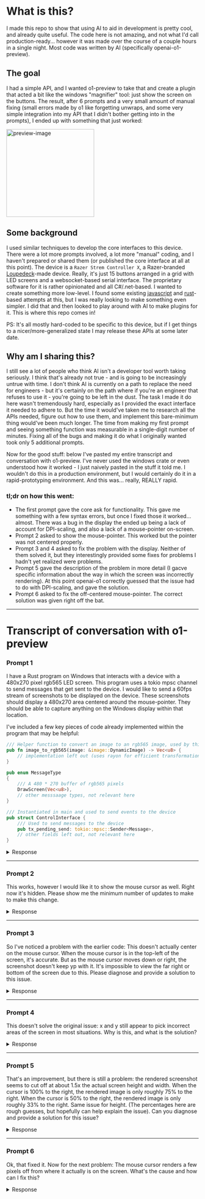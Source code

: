 # What is this?

I made this repo to show that using AI to aid in development is pretty cool, and already quite useful. The code here is not amazing, and not what I'd call production-ready... however it was made over the course of a couple hours in a single night. Most code was written by AI (specifically openai-o1-preview). 

## The goal

I had a simple API, and I wanted o1-preview to take that and create a plugin that acted a bit like the windows "magnifier" tool: just show the screen on the buttons. The result, after 6 prompts and a very small amount of manual fixing (small errors made by o1 like forgetting unwraps, and some very simple integration into my API that I didn't bother getting into in the prompts), I ended up with something that just worked:

<img src="example.gif" alt="preview-image" width="230"/>

## Some background

I used similar techniques to develop the core interfaces to this device. There were a lot more prompts involved, a lot more "manual" coding, and I haven't prepared or shared them (or published the core interface at all at this point). The device is a `Razer Strem Controller X`, a Razer-branded [Loupedeck](https://loupedeck.com/)-made device. Really, it's just 15 buttons arranged in a grid with LED screens and a websocket-based serial interface. The proprietary software for it is rather opinionated and all C#/.net-based. I wanted to create something more low-level. I found some existing [javascript](https://github.com/foxxyz/loupedeck) and [rust](https://github.com/adierkens/loupedeck-rs)-based attempts at this, but I was really looking to make something even simpler. I did that and then looked to play around with AI to make plugins for it. This is where this repo comes in!

PS: It's all mostly hard-coded to be specific to this device, but if I get things to a nicer/more-generalized state I may release these APIs at some later date.

## Why am I sharing this?

I still see a lot of people who think AI isn't a developer tool worth taking seriously. I think that's already not true - and is going to be increasingly untrue with time. I don't think AI is currently on a path to replace the need for engineers - but it's certainly on the path where if you're an engineer that refuses to use it - you're going to be left in the dust. The task I made it do here wasn't tremendously hard, especially as I provided the exact interface it needed to adhere to. But the time it would've taken me to research all the APIs needed, figure out how to use them, and implement this bare-minimum thing would've been much longer. The time from making my first prompt and seeing something function was measurable in a single-digit number of minutes. Fixing all of the bugs and making it do what I originally wanted took only 5 additional prompts. 

Now for the good stuff: below I've pasted my entire transcript and conversation with o1-preview. I've never used the windows crate or even understood how it worked - I just naively pasted in the stuff it told me. I wouldn't do this in a production environment, but I would certainly do it in a rapid-prototyping environment. And this was... really, REALLY rapid.

### tl;dr on how this went:

- The first prompt gave the core ask for functionality. This gave me something with a few syntax errors, but once I fixed those it worked... almost. There was a bug in the display the ended up being a lack of account for DPI-scaling, and also a lack of a mouse-pointer on-screen.
- Prompt 2 asked to show the mouse-pointer. This worked but the pointer was not centered properly.
- Prompt 3 and 4 asked to fix the problem with the display. Neither of them solved it, but they interestingly provided some fixes for problems I hadn't yet realized were problems.
- Prompt 5 gave the description of the problem in more detail (I gacve specific information about the way in which the screen was incorrectly rendering). At this point openai-o1 correctly guessed that the issue had to do with DPI-scaling, and gave the solution.
- Prompt 6 asked to fix the off-centered mouse-pointer. The correct solution was given right off the bat.

---
# Transcript of conversation with o1-preview

### Prompt 1

I have a Rust program on Windows that interacts with a device with a 480x270 pixel rgb565 LED screen. This program uses a tokio mpsc channel to send messages that get sent to the device. I would like to send a 60fps stream of screenshots to be displayed on the device. These screenshots should display a 480x270 area centered around the mouse-pointer. They should be able to capture anything on the Windows display within that location.

I've included a few key pieces of code already implemented within the program that may be helpful:

```rust
/// Helper function to convert an image to an rgb565 image, used by this device
pub fn image_to_rgb565(image: &image::DynamicImage) -> Vec<u8> {
    // implementation left out (uses rayon for efficient transformation)
}

pub enum MessageType
{
    /// A 480 * 270 buffer of rgb565 pixels
    DrawScreen(Vec<u8>),
    // other messsaage types, not relevant here
}

/// Instantiated in main and used to send events to the device
pub struct ControlInterface {
    /// Used to send messages to the device
    pub tx_pending_send: tokio::mpsc::Sender<Message>,
    // other fields left out, not relevant here
}
```

<details>
<summary>Response</summary>

To achieve capturing a 480x270 area centered around the mouse pointer at 60fps and sending it to your device, you can use the Windows GDI API to capture the screen area efficiently. Below is the code that accomplishes this task.

First, add the necessary dependencies to your Cargo.toml:

```
[dependencies]
image = "0.24"
tokio = { version = "1", features = ["full"] }
windows = { version = "0.48", features = ["Win32_Foundation", "Win32_Graphics_Gdi", "Win32_UI_WindowsAndMessaging"] }
```

Now, implement the required functions and the main streaming function:

```rust
use std::time::{Duration, Instant};
use tokio::task;
use windows::Win32::Foundation::{HWND, POINT};
use windows::Win32::Graphics::Gdi::{
    BitBlt, CreateCompatibleBitmap, CreateCompatibleDC, DeleteDC, DeleteObject,
    GetDIBits, SelectObject, BI_RGB, BITMAPINFO, BITMAPINFOHEADER, CAPTUREBLT, DIB_RGB_COLORS,
    HBITMAP, HDC, SRCCOPY,
};
use windows::Win32::UI::WindowsAndMessaging::{GetCursorPos, ReleaseDC};
use image::{DynamicImage, ImageBuffer, Rgba};

// Function to get the cursor position
fn get_cursor_pos() -> Result<(i32, i32), Box<dyn std::error::Error>> {
    unsafe {
        let mut point = POINT { x: 0, y: 0 };
        if GetCursorPos(&mut point).as_bool() {
            Ok((point.x, point.y))
        } else {
            Err(std::io::Error::last_os_error().into())
        }
    }
}

// Function to capture a screen area and return it as a DynamicImage
fn capture_screen_area(x: i32, y: i32, width: i32, height: i32) -> Result<DynamicImage, Box<dyn std::error::Error>> {
    unsafe {
        // Get the device context of the screen
        let hdc_screen: HDC = windows::Win32::Graphics::Gdi::GetDC(HWND(0));
        if hdc_screen.0 == 0 {
            return Err("Failed to get screen DC".into());
        }

        // Create a compatible DC which is used in a BitBlt from the window DC
        let hdc_mem_dc: HDC = CreateCompatibleDC(hdc_screen);
        if hdc_mem_dc.0 == 0 {
            ReleaseDC(HWND(0), hdc_screen);
            return Err("Failed to create compatible DC".into());
        }

        // Create a compatible bitmap from the Window DC
        let hbm_screen: HBITMAP = CreateCompatibleBitmap(hdc_screen, width, height);
        if hbm_screen.0 == 0 {
            DeleteDC(hdc_mem_dc);
            ReleaseDC(HWND(0), hdc_screen);
            return Err("Failed to create compatible bitmap".into());
        }

        // Select the compatible bitmap into the compatible memory DC
        let old_bmp = SelectObject(hdc_mem_dc, hbm_screen);
        if old_bmp.0 == 0 {
            DeleteObject(hbm_screen);
            DeleteDC(hdc_mem_dc);
            ReleaseDC(HWND(0), hdc_screen);
            return Err("Failed to select object into DC".into());
        }

        // Bit block transfer into our compatible memory DC
        if !BitBlt(hdc_mem_dc, 0, 0, width, height, hdc_screen, x, y, SRCCOPY | CAPTUREBLT).as_bool() {
            SelectObject(hdc_mem_dc, old_bmp);
            DeleteObject(hbm_screen);
            DeleteDC(hdc_mem_dc);
            ReleaseDC(HWND(0), hdc_screen);
            return Err("BitBlt failed".into());
        }

        // Prepare bitmap info header
        let mut bmi = BITMAPINFO {
            bmiHeader: BITMAPINFOHEADER {
                biSize: std::mem::size_of::<BITMAPINFOHEADER>() as u32,
                biWidth: width,
                biHeight: -height, // Negative height to indicate a top-down DIB
                biPlanes: 1,
                biBitCount: 32, // 32 bits per pixel
                biCompression: BI_RGB as u32,
                ..Default::default()
            },
            ..Default::default()
        };

        // Calculate the image size and create a buffer
        let image_size = (width * height * 4) as usize; // 4 bytes per pixel (RGBA)
        let mut buffer = vec![0u8; image_size];

        // Use GetDIBits to copy the image data into the buffer
        if GetDIBits(
            hdc_mem_dc,
            hbm_screen,
            0,
            height as u32,
            buffer.as_mut_ptr() as *mut _,
            &mut bmi,
            DIB_RGB_COLORS,
        ) == 0 {
            SelectObject(hdc_mem_dc, old_bmp);
            DeleteObject(hbm_screen);
            DeleteDC(hdc_mem_dc);
            ReleaseDC(HWND(0), hdc_screen);
            return Err("GetDIBits failed".into());
        }

        // Convert the buffer into an ImageBuffer
        // The image data is in BGRA format, so we need to convert it to RGBA
        let mut image_buffer = ImageBuffer::<Rgba<u8>, _>::from_raw(width as u32, height as u32, buffer)
            .ok_or("Failed to create ImageBuffer")?;
        for pixel in image_buffer.pixels_mut() {
            let Rgba([b, g, r, a]) = *pixel;
            *pixel = Rgba([r, g, b, a]);
        }

        // Convert ImageBuffer to DynamicImage
        let image = DynamicImage::ImageRgba8(image_buffer);

        // Clean up
        SelectObject(hdc_mem_dc, old_bmp);
        DeleteObject(hbm_screen);
        DeleteDC(hdc_mem_dc);
        ReleaseDC(HWND(0), hdc_screen);

        Ok(image)
    }
}

// The main streaming function
async fn stream_screenshots(control_interface: ControlInterface) -> Result<(), Box<dyn std::error::Error>> {
    let frame_duration = Duration::from_secs_f64(1.0 / 60.0);

    loop {
        let start_time = Instant::now();

        // Spawn blocking task to capture and process the image
        let result = task::spawn_blocking(|| {
            // Get cursor position
            let (mouse_x, mouse_y) = get_cursor_pos()?;

            // Compute the rectangle to capture
            let x = mouse_x - (480 / 2);
            let y = mouse_y - (270 / 2);

            // Adjust x and y to ensure they are within screen bounds
            let x = x.max(0);
            let y = y.max(0);

            // Capture screen area
            let image = capture_screen_area(x, y, 480, 270)?;

            // Optionally resize or process the image here if needed

            // Convert image to rgb565
            let rgb565_data = image_to_rgb565(&image);

            Ok::<_, Box<dyn std::error::Error>>(rgb565_data)
        })
        .await?;

        match result {
            Ok(rgb565_data) => {
                // After getting the data, send it over the channel
                let message = MessageType::DrawScreen(rgb565_data);
                control_interface.tx_pending_send.send(message).await?;
            }
            Err(e) => {
                eprintln!("Error capturing screen: {}", e);
            }
        }

        // Sleep until the next frame
        let elapsed = start_time.elapsed();
        if elapsed < frame_duration {
            tokio::time::sleep(frame_duration - elapsed).await;
        } else {
            // We're behind schedule, no delay
        }
    }
}
```

## Explanation:

    - get_cursor_pos: Uses the Windows API to get the current mouse cursor position.
    - capture_screen_area: Captures the specified screen area using Windows GDI functions and converts the image data into an image::DynamicImage.
        It handles the image format conversion from BGRA (Windows default) to RGBA.
    - stream_screenshots: An asynchronous function that runs in a loop to capture the screen at 60fps.
        It uses tokio::task::spawn_blocking to offload the blocking screen capture and processing to a separate thread.
        Captured image data is sent to the device via the tokio::mpsc::Sender.
        Frame timing is managed to maintain approximately 60fps.

## Note:

    Error Handling: Errors are propagated using the Result type, and any errors during capture or processing are printed to stderr.
    Performance Considerations: Capturing the screen and processing image data can be intensive. Using spawn_blocking ensures that the asynchronous runtime is not blocked.
    Image Conversion: The captured screen data is converted from BGRA to RGBA format to be compatible with the image crate and your image_to_rgb565 function.

## Usage:

To use the stream_screenshots function, call it from an asynchronous context, such as within `#[tokio::main]`:

```
#[tokio::main]
async fn main() -> Result<(), Box<dyn std::error::Error>> {
    // Setup your ControlInterface and other initialization here

    // Start streaming screenshots
    stream_screenshots(control_interface).await?;

    Ok(())
}
```

This implementation should efficiently capture the screen area around the mouse pointer at the desired frame rate and send it to your device using the provided channel.
</details>

---
### Prompt 2

This works, however I would like it to show the mouse cursor as well. Right now it's hidden. Please show me the minimum number of updates to make to make this change.

<details>
<summary>Response</summary>

To include the mouse cursor in your captured screenshots, you'll need to update the capture_screen_area function to draw the cursor onto the captured image. The Windows GDI BitBlt function doesn't capture the cursor by default. To achieve this, you can use the GetCursorInfo function to retrieve the cursor's information and then use the DrawIconEx function to draw the cursor onto your in-memory device context (hdc_mem_dc).

Below are the minimal changes required to your existing code to include the mouse cursor in your screenshots.

1. Add Necessary Imports:

At the top of your file, include the additional Windows API functions and constants:

```rust
use windows::Win32::UI::WindowsAndMessaging::{
    CURSORINFO, GetCursorInfo, CopyIcon, DestroyIcon, DrawIconEx, CURSOR_SHOWING, DI_NORMAL,
};
```

2. Update the capture_screen_area Function:

Within your capture_screen_area function, after the BitBlt call and before GetDIBits, add the following code to capture and draw the cursor onto your bitmap.

```rust
// After BitBlt, add the following code:

// Get cursor info
let mut cursor_info = CURSORINFO {
    cbSize: std::mem::size_of::<CURSORINFO>() as u32,
    ..Default::default()
};

unsafe {
    if GetCursorInfo(&mut cursor_info).as_bool() && (cursor_info.flags & CURSOR_SHOWING.0) != 0 {
        // The cursor position in screen coordinates
        let cursor_x = cursor_info.ptScreenPos.x;
        let cursor_y = cursor_info.ptScreenPos.y;

        // Calculate cursor position relative to captured bitmap
        let cursor_x_in_bitmap = cursor_x - x;
        let cursor_y_in_bitmap = cursor_y - y;

        // Check if the cursor is within the captured area with a margin for cursor size
        if cursor_x_in_bitmap >= -32
            && cursor_x_in_bitmap <= width
            && cursor_y_in_bitmap >= -32
            && cursor_y_in_bitmap <= height
        {
            // Copy the cursor icon
            let hicon = CopyIcon(cursor_info.hCursor);
            if hicon.0 != 0 {
                // Draw the cursor onto the memory DC
                DrawIconEx(
                    hdc_mem_dc,
                    cursor_x_in_bitmap,
                    cursor_y_in_bitmap,
                    hicon,
                    0,
                    0,
                    0,
                    None,
                    DI_NORMAL,
                );

                // Destroy the icon after use
                DestroyIcon(hicon);
            }
        }
    }
}
```

## Explanation:

    - GetCursorInfo: Retrieves the cursor's position, visibility, and handle.
    - CURSORINFO: A structure that holds the cursor information.
    - CURSOR_SHOWING: A flag indicating whether the cursor is visible.
    - CopyIcon: Creates a copy of the cursor icon handle to ensure thread safety.
    - DrawIconEx: Draws the cursor icon onto the device context (hdc_mem_dc).
    - DestroyIcon: Releases the icon handle created by CopyIcon.

3. Handle Safety and Resource Management:

Ensure that all unsafe operations are within an unsafe block, and resources like icons are properly released to prevent leaks.

Updated capture_screen_area Function:

Here's how your capture_screen_area function should look with the minimal changes:

```rust
fn capture_screen_area(
    x: i32,
    y: i32,
    width: i32,
    height: i32,
) -> Result<DynamicImage, Box<dyn std::error::Error>> {
    unsafe {
        // Get the device context of the screen
        let hdc_screen: HDC = windows::Win32::Graphics::Gdi::GetDC(HWND(0));
        if hdc_screen.0 == 0 {
            return Err("Failed to get screen DC".into());
        }

        // Create a compatible DC which is used in a BitBlt from the window DC
        let hdc_mem_dc: HDC = CreateCompatibleDC(hdc_screen);
        if hdc_mem_dc.0 == 0 {
            ReleaseDC(HWND(0), hdc_screen);
            return Err("Failed to create compatible DC".into());
        }

        // Create a compatible bitmap from the Window DC
        let hbm_screen: HBITMAP = CreateCompatibleBitmap(hdc_screen, width, height);
        if hbm_screen.0 == 0 {
            DeleteDC(hdc_mem_dc);
            ReleaseDC(HWND(0), hdc_screen);
            return Err("Failed to create compatible bitmap".into());
        }

        // Select the compatible bitmap into the compatible memory DC
        let old_bmp = SelectObject(hdc_mem_dc, hbm_screen);
        if old_bmp.0 == 0 {
            DeleteObject(hbm_screen);
            DeleteDC(hdc_mem_dc);
            ReleaseDC(HWND(0), hdc_screen);
            return Err("Failed to select object into DC".into());
        }

        // Bit block transfer into our compatible memory DC
        if !BitBlt(
            hdc_mem_dc,
            0,
            0,
            width,
            height,
            hdc_screen,
            x,
            y,
            SRCCOPY | CAPTUREBLT,
        )
        .as_bool()
        {
            SelectObject(hdc_mem_dc, old_bmp);
            DeleteObject(hbm_screen);
            DeleteDC(hdc_mem_dc);
            ReleaseDC(HWND(0), hdc_screen);
            return Err("BitBlt failed".into());
        }

        // Add this block to capture and draw the cursor
        // Get cursor info
        let mut cursor_info = CURSORINFO {
            cbSize: std::mem::size_of::<CURSORINFO>() as u32,
            ..Default::default()
        };

        if GetCursorInfo(&mut cursor_info).as_bool() && (cursor_info.flags & CURSOR_SHOWING.0) != 0
        {
            // The cursor position in screen coordinates
            let cursor_x = cursor_info.ptScreenPos.x;
            let cursor_y = cursor_info.ptScreenPos.y;

            // Calculate cursor position relative to captured bitmap
            let cursor_x_in_bitmap = cursor_x - x;
            let cursor_y_in_bitmap = cursor_y - y;

            // Check if the cursor is within the captured area with a margin for cursor size
            if cursor_x_in_bitmap >= -32
                && cursor_x_in_bitmap <= width
                && cursor_y_in_bitmap >= -32
                && cursor_y_in_bitmap <= height
            {
                // Copy the cursor icon
                let hicon = CopyIcon(cursor_info.hCursor);
                if hicon.0 != 0 {
                    // Draw the cursor onto the memory DC
                    DrawIconEx(
                        hdc_mem_dc,
                        cursor_x_in_bitmap,
                        cursor_y_in_bitmap,
                        hicon,
                        0,
                        0,
                        0,
                        None,
                        DI_NORMAL,
                    );

                    // Destroy the icon after use
                    DestroyIcon(hicon);
                }
            }
        }

        // Proceed with existing code to convert the bitmap to an image

        // Prepare bitmap info header
        let mut bmi = BITMAPINFO {
            bmiHeader: BITMAPINFOHEADER {
                biSize: std::mem::size_of::<BITMAPINFOHEADER>() as u32,
                biWidth: width,
                biHeight: -height, // Negative height to indicate a top-down DIB
                biPlanes: 1,
                biBitCount: 32, // 32 bits per pixel
                biCompression: BI_RGB as u32,
                ..Default::default()
            },
            ..Default::default()
        };

        // Calculate the image size and create a buffer
        let image_size = (width * height * 4) as usize; // 4 bytes per pixel (RGBA)
        let mut buffer = vec![0u8; image_size];

        // Use GetDIBits to copy the image data into the buffer
        if GetDIBits(
            hdc_mem_dc,
            hbm_screen,
            0,
            height as u32,
            buffer.as_mut_ptr() as *mut _,
            &mut bmi,
            DIB_RGB_COLORS,
        ) == 0
        {
            SelectObject(hdc_mem_dc, old_bmp);
            DeleteObject(hbm_screen);
            DeleteDC(hdc_mem_dc);
            ReleaseDC(HWND(0), hdc_screen);
            return Err("GetDIBits failed".into());
        }

        // Convert the buffer into an ImageBuffer
        // The image data is in BGRA format, so we need to convert it to RGBA
        let mut image_buffer =
            ImageBuffer::<Rgba<u8>, _>::from_raw(width as u32, height as u32, buffer)
                .ok_or("Failed to create ImageBuffer")?;
        for pixel in image_buffer.pixels_mut() {
            let Rgba([b, g, r, a]) = *pixel;
            *pixel = Rgba([r, g, b, a]);
        }

        // Convert ImageBuffer to DynamicImage
        let image = DynamicImage::ImageRgba8(image_buffer);

        // Clean up
        SelectObject(hdc_mem_dc, old_bmp);
        DeleteObject(hbm_screen);
        DeleteDC(hdc_mem_dc);
        ReleaseDC(HWND(0), hdc_screen);

        Ok(image)
    }
}
```

With these minimal changes, your screenshot captures will now include the mouse cursor.

## Note:

    - The cursor_x_in_bitmap and cursor_y_in_bitmap variables calculate the cursor's position relative to your captured area.
    - The additional checks ensure that the cursor is within the bounds of the captured image before attempting to draw it.
    - Using CopyIcon and DestroyIcon ensures that you handle the cursor icon correctly and prevent resource leaks.
    - The size of the cursor is typically around 32x32 pixels, so the margin in the checks accounts for this.

## Important Considerations:

    Ensure that all unsafe operations are properly contained within unsafe blocks.
    Be cautious with the types and handles when working with Windows API functions.
    The rest of your code, including the image processing and sending via the channel, remains unchanged.

By adding these minimal updates, your streaming screenshots will now display the mouse cursor, providing a complete view of the screen area as desired.

</details>

---
### Prompt 3
So I've noticed a problem with the earlier code: This doesn't actually center on the mouse cursor. When the mouse cursor is in the top-left of the screen, it's accurate. But as the mouse cursor moves down or right, the screenshot doesn't keep yp with it. It's impossible to view the far right or bottom of the screen due to this. Please diagnose and provide a solution to this issue.

<details>
<summary>Response</summary>

## Diagnosis:

The issue you're experiencing arises because the code doesn't adjust the capture area's position when the mouse cursor is near the right or bottom edges of the screen. Specifically, the code currently only ensures that x and y are not negative (not less than zero). It doesn't adjust for the scenario where x + width or y + height exceeds the screen's dimensions. As a result, when the mouse cursor moves towards the right or bottom edges, the capture area extends beyond the screen boundaries, and the screenshot doesn't remain centered on the cursor.

## Solution:

To fix this, we need to obtain the screen's width and height and adjust x and y accordingly to ensure that the capture area remains within the screen boundaries. We'll modify x and y to make sure:

    - x is between 0 and screen_width - width
    - y is between 0 and screen_height - height

This adjustment ensures that the capture area doesn't extend beyond the screen's edges and that the screenshot stays centered around the mouse cursor as much as possible, even when the cursor is near the edges.

### Minimal Code Updates:

    - Import the Necessary Function and Constants:

    - Add the following imports to access the screen dimensions using the GetSystemMetrics function:

```rust
use windows::Win32::UI::WindowsAndMessaging::{GetSystemMetrics, SM_CXSCREEN, SM_CYSCREEN};
```

Update the stream_screenshots Function:

Modify the computation of x and y to adjust for the screen dimensions. Here's the updated stream_screenshots function with the minimal changes:

```rust
use windows::Win32::UI::WindowsAndMessaging::{GetSystemMetrics, SM_CXSCREEN, SM_CYSCREEN};

async fn stream_screenshots(control_interface: ControlInterface) -> Result<(), Box<dyn std::error::Error>> {
    let frame_duration = Duration::from_secs_f64(1.0 / 60.0);

    loop {
        let start_time = Instant::now();

        // Spawn blocking task to capture and process the image
        let result = task::spawn_blocking(|| {
            // Get cursor position
            let (mouse_x, mouse_y) = get_cursor_pos()?;

            // Get screen dimensions
            let screen_width = unsafe { GetSystemMetrics(SM_CXSCREEN) };
            let screen_height = unsafe { GetSystemMetrics(SM_CYSCREEN) };

            // Compute the rectangle to capture
            let mut x = mouse_x - (480 / 2);
            let mut y = mouse_y - (270 / 2);

            // Adjust x and y to ensure they are within screen bounds
            x = x.max(0).min(screen_width - 480);
            y = y.max(0).min(screen_height - 270);

            // Capture screen area
            let image = capture_screen_area(x, y, 480, 270)?;

            // Convert image to rgb565
            let rgb565_data = image_to_rgb565(&image);

            Ok::<_, Box<dyn std::error::Error>>(rgb565_data)
        })
        .await?;

        match result {
            Ok(rgb565_data) => {
                // Send the data over the channel
                let message = MessageType::DrawScreen(rgb565_data);
                control_interface.tx_pending_send.send(message).await?;
            }
            Err(e) => {
                eprintln!("Error capturing screen: {}", e);
            }
        }

        // Sleep until the next frame
        let elapsed = start_time.elapsed();
        if elapsed < frame_duration {
            tokio::time::sleep(frame_duration - elapsed).await;
        } else {
            // We're behind schedule, no delay
        }
    }
}
```

## Explanation of Changes:

### Getting Screen Dimensions:

    We use GetSystemMetrics(SM_CXSCREEN) and GetSystemMetrics(SM_CYSCREEN) to obtain the screen's width and height.

```rust
let screen_width = unsafe { GetSystemMetrics(SM_CXSCREEN) };
let screen_height = unsafe { GetSystemMetrics(SM_CYSCREEN) };
```

Note: Since GetSystemMetrics is an unsafe function, we wrap the calls in an unsafe block.

### Adjusting x and y:

We adjust x and y to ensure that the capture rectangle stays within the screen's boundaries.

        - x = x.max(0).min(screen_width - 480);
        - y = y.max(0).min(screen_height - 270);

        This clamps x and y between 0 and the maximum permissible values (screen_width - 480 for x and screen_height - 270 for y) so that the rectangle does not exceed the screen dimensions.

#### Why This Works:

    By adjusting x and y based on the screen dimensions, we ensure that:
        When the mouse cursor moves towards the right edge, and x + 480 would exceed screen_width, we reduce x to screen_width - 480. This keeps the right edge of the capture area within the screen.
        Similarly, when moving towards the bottom edge, we adjust y to keep the bottom edge of the capture area within the screen.

    This adjustment allows the captured area to remain centered around the mouse cursor as much as possible without going beyond the screen limits.

## Example Scenario:

- Screen Resolution: 1920x1080

- Capture Area Size: 480x270

Mouse Positions and Adjustments:
|Mouse Position (x, y)|Initial x (mouse_x - 240)|Adjusted x (x.max(0).min(1440))|Initial y (mouse_y - 135)|Adjusted y (y.max(0).min(810))|
|-|-|-|-|-|
|(100, 100) |-140 |0 |-35 |0|
|(1900, 100) |1660 |1440 |-35 |0|
|(100, 1000) |-140 |0 |865 |810|
|(1900, 1000) |1660|1440 |865|810|

In all cases, the adjusted x and y ensure that the capture area stays within the screen boundaries.

## Additional Notes:

    Multi-Monitor Setups:

    If you're working with multiple monitors, you may need to handle virtual screen coordinates or get the monitor dimensions where the cursor is currently located. The GetSystemMetrics function with SM_CXSCREEN and SM_CYSCREEN retrieves the primary monitor's dimensions. For multi-monitor support, consider using EnumDisplayMonitors or related functions to get accurate dimensions.

    Error Handling:

    Ensure you handle cases where GetSystemMetrics might fail, although it's unlikely. Always consider adding checks or handling edge cases for robustness.

## Conclusion:

By making these minimal changes, your screenshot captures will now remain centered on the mouse cursor, even when it moves towards the right or bottom edges of the screen. This adjustment ensures that the entire capture area stays within the screen boundaries, providing the expected behavior.

</details>

---
### Prompt 4
This doesn't solve the original issue: x and y still appear to pick incorrect areas of the screen in most situations. Why is this, and what is the solution?

<details>
<summary>Response</summary>

## Diagnosis:

The issue persists because the original code doesn't correctly handle cases where the mouse cursor moves near or beyond the edges of the primary monitor, especially in multi-monitor setups. Specifically:

    Virtual Screen Coordinates: The cursor position obtained from GetCursorPos is in virtual screen coordinates that can be negative or extend beyond the dimensions of the primary monitor when multiple monitors are involved.

    Screen Dimensions: Using GetSystemMetrics(SM_CXSCREEN) and SM_CYSCREEN only retrieves the dimensions of the primary monitor, not the entire virtual screen that spans all monitors.

    Capture Area Calculations: The code doesn't correctly adjust the capture area (x, y, width, height) when the desired capture area extends beyond the edges of the virtual screen. This leads to incorrect capturing when the cursor is near the edges.

## Solution:

To fix this issue, we need to:

    Use Virtual Screen Metrics: Replace SM_CXSCREEN and SM_CYSCREEN with SM_CXVIRTUALSCREEN and SM_CYVIRTUALSCREEN to get the dimensions of the virtual screen that encompasses all monitors.

    Adjust for Virtual Screen Origin: Incorporate SM_XVIRTUALSCREEN and SM_YVIRTUALSCREEN to get the top-left coordinates of the virtual screen, which may not be (0, 0) in multi-monitor setups.

    Correctly Calculate the Capture Area: When the desired capture area extends beyond the virtual screen boundaries, adjust the capture parameters to ensure we only capture the valid portions within the virtual screen.

    Update the capture_screen_area Function: Modify this function to accept destination offsets and adjust the capture accordingly.

## Minimal Code Updates:

Below are the minimal changes required to fix the issue.

1. Update Imports:

Add the virtual screen constants to your imports:

```rust
use windows::Win32::UI::WindowsAndMessaging::{
    GetSystemMetrics, SM_CXVIRTUALSCREEN, SM_CYVIRTUALSCREEN, SM_XVIRTUALSCREEN, SM_YVIRTUALSCREEN,
};
```

2. Update the stream_screenshots Function:

Modify the code in your stream_screenshots function to use virtual screen metrics and adjust the capture area calculations:

```rust
async fn stream_screenshots(control_interface: ControlInterface) -> Result<(), Box<dyn std::error::Error>> {
    let frame_duration = Duration::from_secs_f64(1.0 / 60.0);

    loop {
        let start_time = Instant::now();

        // Spawn blocking task to capture and process the image
        let result = task::spawn_blocking(|| {
            // Get cursor position
            let (mouse_x, mouse_y) = get_cursor_pos()?;

            // Get virtual screen dimensions
            let virtual_left = unsafe { GetSystemMetrics(SM_XVIRTUALSCREEN) };
            let virtual_top = unsafe { GetSystemMetrics(SM_YVIRTUALSCREEN) };
            let virtual_width = unsafe { GetSystemMetrics(SM_CXVIRTUALSCREEN) };
            let virtual_height = unsafe { GetSystemMetrics(SM_CYVIRTUALSCREEN) };

            // Desired capture dimensions
            let capture_width = 480;
            let capture_height = 270;

            // Compute the desired capture rectangle centered around the mouse
            let desired_x = mouse_x - (capture_width / 2);
            let desired_y = mouse_y - (capture_height / 2);

            // Compute the intersection of the desired capture rectangle with the virtual screen
            let capture_left = desired_x.max(virtual_left);
            let capture_top = desired_y.max(virtual_top);
            let capture_right = (desired_x + capture_width).min(virtual_left + virtual_width);
            let capture_bottom = (desired_y + capture_height).min(virtual_top + virtual_height);

            // Adjust width and height based on the intersection
            let adjusted_width = (capture_right - capture_left).max(0);
            let adjusted_height = (capture_bottom - capture_top).max(0);

            // If adjusted dimensions are zero or negative, there's nothing to capture
            if adjusted_width <= 0 || adjusted_height <= 0 {
                return Err("No valid screen area to capture".into());
            }

            // Calculate the destination offsets if the capture area is smaller than desired dimensions
            let dest_x = (capture_left - desired_x) as i32;
            let dest_y = (capture_top - desired_y) as i32;

            // Capture screen area
            let image = capture_screen_area(
                capture_left,
                capture_top,
                adjusted_width as i32,
                adjusted_height as i32,
                dest_x,
                dest_y,
                capture_width as i32,
                capture_height as i32,
            )?;

            // Convert image to rgb565
            let rgb565_data = image_to_rgb565(&image);

            Ok::<_, Box<dyn std::error::Error>>(rgb565_data)
        })
        .await?;

        match result {
            Ok(rgb565_data) => {
                // Send the data over the channel
                let message = MessageType::DrawScreen(rgb565_data);
                control_interface.tx_pending_send.send(message).await?;
            }
            Err(e) => {
                eprintln!("Error capturing screen: {}", e);
            }
        }

        // Sleep until the next frame
        let elapsed = start_time.elapsed();
        if elapsed < frame_duration {
            tokio::time::sleep(frame_duration - elapsed).await;
        } else {
            // We're behind schedule, no delay
        }
    }
}
```

## Explanation:

    Virtual Screen Coordinates: We retrieve the virtual screen's left and top coordinates (virtual_left, virtual_top), which may be negative.

    Desired Capture Rectangle: We calculate desired_x and desired_y to center the capture area around the mouse cursor.

    Intersection with Virtual Screen: We find the intersection of the desired capture rectangle with the virtual screen to ensure we only capture valid screen areas.

    Adjusted Width and Height: By calculating adjusted_width and adjusted_height, we handle cases where part of the desired capture area is off-screen.

    Destination Offsets: dest_x and dest_y determine where the captured image should be placed within the final image buffer. This ensures the captured content is correctly aligned even when it's smaller than the desired dimensions.

3. Update the capture_screen_area Function:

Modify the capture_screen_area function to accept dest_x, dest_y, dest_width, and dest_height parameters. Adjust the function to handle these parameters:

```rust
fn capture_screen_area(
    x: i32,
    y: i32,
    width: i32,
    height: i32,
    dest_x: i32,
    dest_y: i32,
    dest_width: i32,
    dest_height: i32,
) -> Result<DynamicImage, Box<dyn std::error::Error>> {
    unsafe {
        // Get the device context of the screen
        let hdc_screen: HDC = windows::Win32::Graphics::Gdi::GetDC(HWND(0));
        if hdc_screen.0 == 0 {
            return Err("Failed to get screen DC".into());
        }

        // Create a compatible DC for screen
        let hdc_mem_dc: HDC = CreateCompatibleDC(hdc_screen);
        if hdc_mem_dc.0 == 0 {
            ReleaseDC(HWND(0), hdc_screen);
            return Err("Failed to create compatible DC".into());
        }

        // Create a bitmap with desired dimensions
        let hbm_screen: HBITMAP = CreateCompatibleBitmap(hdc_screen, dest_width, dest_height);
        if hbm_screen.0 == 0 {
            DeleteDC(hdc_mem_dc);
            ReleaseDC(HWND(0), hdc_screen);
            return Err("Failed to create compatible bitmap".into());
        }

        // Select the bitmap into the DC
        let old_bmp = SelectObject(hdc_mem_dc, hbm_screen);
        if old_bmp.0 == 0 {
            DeleteObject(hbm_screen);
            DeleteDC(hdc_mem_dc);
            ReleaseDC(HWND(0), hdc_screen);
            return Err("Failed to select object into DC".into());
        }

        // Optional: Fill the bitmap with black color
        windows::Win32::Graphics::Gdi::PatBlt(
            hdc_mem_dc,
            0,
            0,
            dest_width,
            dest_height,
            windows::Win32::Graphics::Gdi::BLACKNESS,
        );

        // Bit block transfer the adjusted capture area into the memory DC at the correct offset
        if !BitBlt(
            hdc_mem_dc,
            dest_x,
            dest_y,
            width,
            height,
            hdc_screen,
            x,
            y,
            SRCCOPY | CAPTUREBLT,
        )
        .as_bool()
        {
            SelectObject(hdc_mem_dc, old_bmp);
            DeleteObject(hbm_screen);
            DeleteDC(hdc_mem_dc);
            ReleaseDC(HWND(0), hdc_screen);
            return Err("BitBlt failed".into());
        }

        // Get cursor info
        let mut cursor_info = CURSORINFO {
            cbSize: std::mem::size_of::<CURSORINFO>() as u32,
            ..Default::default()
        };

        if GetCursorInfo(&mut cursor_info).as_bool() && (cursor_info.flags & CURSOR_SHOWING.0) != 0
        {
            // The cursor position in screen coordinates
            let cursor_x = cursor_info.ptScreenPos.x;
            let cursor_y = cursor_info.ptScreenPos.y;

            // Calculate cursor position relative to the bitmap
            let cursor_x_in_bitmap = cursor_x - x + dest_x;
            let cursor_y_in_bitmap = cursor_y - y + dest_y;

            // Check if the cursor is within the bitmap
            if cursor_x_in_bitmap >= 0
                && cursor_x_in_bitmap <= dest_width
                && cursor_y_in_bitmap >= 0
                && cursor_y_in_bitmap <= dest_height
            {
                // Copy the cursor icon
                let hicon = CopyIcon(cursor_info.hCursor);
                if hicon.0 != 0 {
                    // Draw the cursor onto the memory DC
                    DrawIconEx(
                        hdc_mem_dc,
                        cursor_x_in_bitmap,
                        cursor_y_in_bitmap,
                        hicon,
                        0,
                        0,
                        0,
                        None,
                        DI_NORMAL,
                    );

                    // Destroy the icon after use
                    DestroyIcon(hicon);
                }
            }
        }

        // Prepare bitmap info header
        let mut bmi = BITMAPINFO {
            bmiHeader: BITMAPINFOHEADER {
                biSize: std::mem::size_of::<BITMAPINFOHEADER>() as u32,
                biWidth: dest_width,
                biHeight: -dest_height, // Negative height for top-down DIB
                biPlanes: 1,
                biBitCount: 32,
                biCompression: BI_RGB as u32,
                ..Default::default()
            },
            ..Default::default()
        };

        // Calculate the image size and create a buffer
        let image_size = (dest_width * dest_height * 4) as usize; // 4 bytes per pixel (RGBA)
        let mut buffer = vec![0u8; image_size];

        // Use GetDIBits to copy the image data into the buffer
        if GetDIBits(
            hdc_mem_dc,
            hbm_screen,
            0,
            dest_height as u32,
            buffer.as_mut_ptr() as *mut _,
            &mut bmi,
            DIB_RGB_COLORS,
        ) == 0
        {
            SelectObject(hdc_mem_dc, old_bmp);
            DeleteObject(hbm_screen);
            DeleteDC(hdc_mem_dc);
            ReleaseDC(HWND(0), hdc_screen);
            return Err("GetDIBits failed".into());
        }

        // Convert the buffer into an ImageBuffer
        // The image data is in BGRA format, so we need to convert it to RGBA
        let mut image_buffer =
            ImageBuffer::<Rgba<u8>, _>::from_raw(dest_width as u32, dest_height as u32, buffer)
                .ok_or("Failed to create ImageBuffer")?;
        for pixel in image_buffer.pixels_mut() {
            let Rgba([b, g, r, a]) = *pixel;
            *pixel = Rgba([r, g, b, a]);
        }

        // Convert ImageBuffer to DynamicImage
        let image = DynamicImage::ImageRgba8(image_buffer);

        // Clean up
        SelectObject(hdc_mem_dc, old_bmp);
        DeleteObject(hbm_screen);
        DeleteDC(hdc_mem_dc);
        ReleaseDC(HWND(0), hdc_screen);

        Ok(image)
    }
}
```

## Explanation:

    Destination Dimensions: The bitmap is created using dest_width and dest_height to ensure it always matches the expected output size (480x270).

    Destination Offsets in BitBlt: The dest_x and dest_y parameters in BitBlt place the captured image at the correct position within the destination bitmap.

    Cursor Position Adjustment: The cursor's position within the bitmap is adjusted using dest_x and dest_y to account for any offsets.

    Handling Negative Coordinates: By adjusting x, y, width, and height based on the intersection with the virtual screen, we ensure BitBlt doesn't attempt to read pixels outside the screen boundaries.

4. Update the Cursor Drawing Logic:

Ensure the cursor drawing code accounts for the destination offsets:

```rust
// Adjusted cursor position relative to the bitmap
let cursor_x_in_bitmap = cursor_x - x + dest_x;
let cursor_y_in_bitmap = cursor_y - y + dest_y;
```

## Notes:

    Multi-Monitor Support: By using virtual screen metrics and handling negative coordinates, the code now correctly supports multiple monitors and ensures the capture area follows the cursor across all monitors.

    Edge Cases: The adjusted capture area calculations handle situations where the cursor is near the edges of the virtual screen, ensuring the capture area doesn't extend beyond available screen space.

    Performance Considerations: The minimal changes focus on correcting the capture logic without significantly altering the structure or performance characteristics of the code.

## Summary:

    Issue: The original code didn't handle virtual screen coordinates and multiple monitors, causing incorrect capture areas when the cursor moved towards the edges of the screen.

    Solution: Adjust the capture calculations to use virtual screen metrics and handle negative coordinates, ensuring the capture area always aligns correctly with the mouse cursor.

By making these minimal updates, your program should now correctly capture a 480x270 area centered around the mouse cursor, including when the cursor is near the edges of the screen or across multiple monitors.

</details>

---
### Prompt 5
That's an improvement, but there is still a problem: the rendered screenshot seems to cut off at about 1.5x the actual screen height and width. When the cursor is 100% to the right, the rendered image is only roughly 75% to the right. When the cursor is 50% to the right, the rendered image is only roughly 33% to the right. Same issue for height. (The percentages here are rough guesses, but hopefully can help explain the issue). Can you diagnose and provide a solution for this issue?

<details>
<summary>Response</summary>

## Diagnosis:

The issue you're encountering is likely due to DPI scaling on your Windows system. When an application is not DPI-aware, Windows provides scaled (logical) coordinates to the application, which can cause discrepancies in coordinate calculations. This scaling affects cursor positions and screen dimensions retrieved via Windows API functions, leading to the proportional misalignment you're observing.

Specifically:

    High DPI Displays and Scaling Factors: If your display scaling is set to something other than 100% (e.g., 125%, 150%), Windows scales the coordinates accordingly for applications that are not DPI-aware.

    Coordinate Mismatch: The GetCursorPos and GetSystemMetrics functions may return coordinates that are scaled differently, causing the captured area to not align correctly with the actual cursor position.

    Proportional Misalignment: The proportional nature of the misalignment (e.g., when the cursor is at 50%, the image is at 33%) suggests that the scaling factor is affecting the coordinates.

## Solution:

To resolve this issue, you need to make your application DPI-aware. This ensures that you receive true physical pixel coordinates rather than scaled logical coordinates, and that all coordinate calculations remain consistent.

Minimal Code Updates:

    Import the SetProcessDPIAware Function:

    At the top of your file, import the SetProcessDPIAware function from the Windows API:

```rust
use windows::Win32::UI::WindowsAndMessaging::SetProcessDPIAware;
```

Call SetProcessDPIAware at the Start of Your Application:

In your main function or before any other code runs, call SetProcessDPIAware to declare your process as DPI-aware:

```rust
#[tokio::main]
async fn main() -> Result<(), Box<dyn std::error::Error>> {
    // Call SetProcessDPIAware to ensure correct DPI handling
    unsafe {
        SetProcessDPIAware();
    }

    // Setup your ControlInterface and other initialization here

    // Start streaming screenshots
    stream_screenshots(control_interface).await?;

    Ok(())
}
```

    Note: The SetProcessDPIAware function must be called before any UI-related code runs. In this case, calling it at the very beginning of main ensures it takes effect.

## Explanation:

    DPI Awareness: Declaring your application as DPI-aware tells Windows that your application handles DPI scaling appropriately and does not need coordinate virtualization or automatic scaling.

    Consistent Coordinates: After making your process DPI-aware, functions like GetCursorPos and GetSystemMetrics will return coordinates in physical pixels, ensuring consistency across all calculations.

    No Additional Changes Required: This minimal change should resolve the issue without needing to adjust your existing coordinate calculations or modify your image capturing logic.

## Additional Considerations:

    High DPI Displays: With the increasing prevalence of high DPI displays, it's essential for applications that handle pixel-level operations (like screen capturing) to be DPI-aware.

    Testing: After making this change, test your application on systems with different scaling settings (e.g., 100%, 125%, 150%) to ensure the issue is resolved across various configurations.

    Manifest-Based DPI Awareness (Optional):

    Alternatively, you can declare DPI awareness in your application's manifest file by adding the following XML:

    <application xmlns="urn:schemas-microsoft-com:asm.v3">
      <windowsSettings>
        <dpiAwareness>PerMonitorV2</dpiAwareness>
      </windowsSettings>
    </application>

    However, managing application manifests can be more complex, especially in Rust applications. Using SetProcessDPIAware is a straightforward solution.

Summary of Steps:

    Import the Function:

```rust
use windows::Win32::UI::WindowsAndMessaging::SetProcessDPIAware;
```

Call the Function in main:

```rust
#[tokio::main]
async fn main() -> Result<(), Box<dyn std::error::Error>> {
    unsafe {
        SetProcessDPIAware();
    }

    // ... rest of your code ...
}
```

By making your application DPI-aware, you ensure that all coordinate calculations are accurate and consistent, resolving the misalignment issue you're experiencing. This minimal change should fix the problem without requiring significant modifications to your existing code.

Final Note:

If, after making this change, you still experience issues, consider adding logging or debug statements to output the values of mouse_x, mouse_y, and the capture coordinates. This can help verify that the coordinates match your expectations and further diagnose any remaining discrepancies.

</details>

---
### Prompt 6
Ok, that fixed it. Now for the next problem: The mouse cursor renders a few pixels off from where it actually is on the screen. What's the cause and how can I fix this?

<details>
<summary>Response</summary>

## Diagnosis:

The issue you're experiencing—where the mouse cursor renders a few pixels off from its actual position—is due to not accounting for the cursor's hotspot when drawing it onto the captured image. The hotspot is the specific point within the cursor image that represents the actual click point or selection point on the screen. For example, in the default arrow cursor, the hotspot is at the tip of the arrow, not the top-left corner of the cursor image.

In the current implementation, the cursor is drawn onto the capture without adjusting for the hotspot, so the cursor image appears offset from its true position.

## Solution:

To fix this issue, you need to retrieve the cursor's hotspot coordinates and adjust the position where you draw the cursor onto the captured image. You can achieve this by using the GetIconInfo function, which retrieves information about the icon or cursor, including the hotspot coordinates.

Minimal Code Updates:

Here are the minimal changes required to adjust the cursor drawing to account for the hotspot.

1. Import Necessary Functions and Structures:

At the top of your file, add the following imports:

```rust
use windows::Win32::Graphics::Gdi::{GetIconInfo, ICONINFO, DeleteObject};
```

2. Update the Cursor Drawing Logic in capture_screen_area:

In your capture_screen_area function, modify the cursor drawing code to retrieve the hotspot and adjust the cursor's position.

Before:

```rust
// Existing code to calculate cursor position within bitmap
let cursor_x_in_bitmap = cursor_x - x + dest_x;
let cursor_y_in_bitmap = cursor_y - y + dest_y;

// Draw the cursor onto the memory DC
DrawIconEx(
    hdc_mem_dc,
    cursor_x_in_bitmap,
    cursor_y_in_bitmap,
    hicon,
    0,
    0,
    0,
    None,
    DI_NORMAL,
);
```

After:

```rust
// Copy the cursor icon
let hicon = CopyIcon(cursor_info.hCursor);
if hicon.0 != 0 {
    // Get the cursor's hotspot
    let mut icon_info = ICONINFO::default();
    if GetIconInfo(hicon, &mut icon_info).as_bool() {
        let hotspot_x = icon_info.xHotspot as i32;
        let hotspot_y = icon_info.yHotspot as i32;

        // Correct the cursor position based on the hotspot
        let cursor_x_in_bitmap = cursor_x - x + dest_x - hotspot_x;
        let cursor_y_in_bitmap = cursor_y - y + dest_y - hotspot_y;

        // Draw the cursor onto the memory DC
        DrawIconEx(
            hdc_mem_dc,
            cursor_x_in_bitmap,
            cursor_y_in_bitmap,
            hicon,
            0,
            0,
            0,
            None,
            DI_NORMAL,
        );

        // Clean up icon info bitmaps
        if icon_info.hbmMask.0 != 0 {
            DeleteObject(icon_info.hbmMask);
        }
        if icon_info.hbmColor.0 != 0 {
            DeleteObject(icon_info.hbmColor);
        }
    } else {
        // If GetIconInfo fails, fallback to previous calculation
        let cursor_x_in_bitmap = cursor_x - x + dest_x;
        let cursor_y_in_bitmap = cursor_y - y + dest_y;

        // Draw the cursor onto the memory DC
        DrawIconEx(
            hdc_mem_dc,
            cursor_x_in_bitmap,
            cursor_y_in_bitmap,
            hicon,
            0,
            0,
            0,
            None,
            DI_NORMAL,
        );
    }

    // Destroy the icon after use
    DestroyIcon(hicon);
}
```

Explanation of Changes:

    Retrieve the Cursor's Hotspot:

```rust
let mut icon_info = ICONINFO::default();
if GetIconInfo(hicon, &mut icon_info).as_bool() {
    let hotspot_x = icon_info.xHotspot as i32;
    let hotspot_y = icon_info.yHotspot as i32;
    // ...
}
```

    GetIconInfo fills the ICONINFO structure with information about the cursor, including the hotspot coordinates.
    The xHotspot and yHotspot fields represent the offset from the top-left corner of the cursor image to the hotspot.

Adjust the Cursor Position:
```rust
let cursor_x_in_bitmap = cursor_x - x + dest_x - hotspot_x;
let cursor_y_in_bitmap = cursor_y - y + dest_y - hotspot_y;
```
    By subtracting the hotspot coordinates, you align the cursor image's hotspot with the cursor's actual screen position.
    This ensures the cursor appears at the correct position in the captured image.

Clean Up Resources:

```rust
if icon_info.hbmMask.0 != 0 {
    DeleteObject(icon_info.hbmMask);
}
if icon_info.hbmColor.0 != 0 {
    DeleteObject(icon_info.hbmColor);
}
```
        ICONINFO may allocate bitmaps for hbmMask and hbmColor, which need to be deleted using DeleteObject to prevent resource leaks.
        Always check if the handles are not null (0) before attempting to delete them.

    Fallback if GetIconInfo Fails:

    If GetIconInfo fails for some reason, the code falls back to the previous calculation without the hotspot adjustment. This ensures that the cursor is still drawn, albeit possibly slightly offset.

Complete Updated Cursor Drawing Code:

Here's how the cursor drawing portion of your capture_screen_area function should look:

```rust
// Get cursor info
let mut cursor_info = CURSORINFO {
    cbSize: std::mem::size_of::<CURSORINFO>() as u32,
    ..Default::default()
};

if GetCursorInfo(&mut cursor_info).as_bool() && (cursor_info.flags & CURSOR_SHOWING.0) != 0
{
    // The cursor position in screen coordinates
    let cursor_x = cursor_info.ptScreenPos.x;
    let cursor_y = cursor_info.ptScreenPos.y;

    // Copy the cursor icon
    let hicon = CopyIcon(cursor_info.hCursor);
    if hicon.0 != 0 {
        // Get the cursor's hotspot
        let mut icon_info = ICONINFO::default();
        if GetIconInfo(hicon, &mut icon_info).as_bool() {
            let hotspot_x = icon_info.xHotspot as i32;
            let hotspot_y = icon_info.yHotspot as i32;

            // Correct the cursor position based on the hotspot
            let cursor_x_in_bitmap = cursor_x - x + dest_x - hotspot_x;
            let cursor_y_in_bitmap = cursor_y - y + dest_y - hotspot_y;

            // Draw the cursor onto the memory DC
            DrawIconEx(
                hdc_mem_dc,
                cursor_x_in_bitmap,
                cursor_y_in_bitmap,
                hicon,
                0,
                0,
                0,
                None,
                DI_NORMAL,
            );

            // Clean up icon info bitmaps
            if icon_info.hbmMask.0 != 0 {
                DeleteObject(icon_info.hbmMask);
            }
            if icon_info.hbmColor.0 != 0 {
                DeleteObject(icon_info.hbmColor);
            }
        } else {
            // If GetIconInfo fails, fallback to previous calculation
            let cursor_x_in_bitmap = cursor_x - x + dest_x;
            let cursor_y_in_bitmap = cursor_y - y + dest_y;

            // Draw the cursor onto the memory DC
            DrawIconEx(
                hdc_mem_dc,
                cursor_x_in_bitmap,
                cursor_y_in_bitmap,
                hicon,
                0,
                0,
                0,
                None,
                DI_NORMAL,
            );
        }

        // Destroy the icon after use
        DestroyIcon(hicon);
    }
}
```

Notes:

    Resource Management:
        Always ensure that resources allocated by Windows API functions are properly released.
        Failing to delete the bitmap handles from ICONINFO can lead to resource leaks over time.

    Error Handling:
        The code checks whether GetIconInfo succeeds and provides a fallback in case it fails.
        This ensures robustness and that your application continues to function even in edge cases.

    Hotspot Coordinates:
        The hotspot coordinates (xHotspot, yHotspot) are typically within the cursor image's dimensions.
        By adjusting for the hotspot, you align the cursor image so that its hotspot aligns with the cursor's actual position.

Testing the Changes:

After implementing these changes, test your application by moving the cursor around the screen, including to the edges, and verify that the cursor appears at the correct position within the captured image.

Additional Considerations:

    Custom Cursors:
        If your application or system uses custom cursors with different hotspot positions, this adjustment becomes even more critical.
        The code accounts for any cursor, regardless of its hotspot position.

    High DPI Displays:
        Ensure that you've made your application DPI-aware (as discussed previously) before applying these changes.
        This ensures that cursor positions and dimensions are consistent across different DPI settings.

Summary:

    Issue: The cursor appears offset because the hotspot—the point within the cursor image that represents its actual position—is not accounted for in the drawing calculations.

    Solution: Retrieve the cursor's hotspot using GetIconInfo and adjust the drawing position by subtracting the hotspot coordinates.

    Minimal Code Changes: Import GetIconInfo, update the cursor drawing logic to adjust for the hotspot, and ensure proper resource cleanup.

By making these minimal updates, your application should now render the mouse cursor at the correct position within the captured images, providing an accurate representation of the screen area centered around the mouse pointer.

</details>